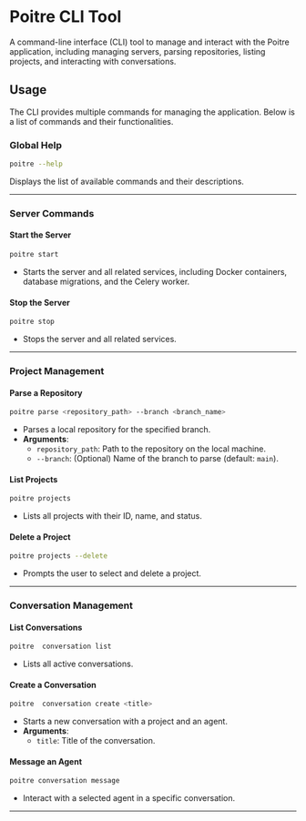 # **Poitre CLI Tool**

A command-line interface (CLI) tool to manage and interact with the Poitre application, including managing servers, parsing repositories, listing projects, and interacting with conversations.


## **Usage**

The CLI provides multiple commands for managing the application. Below is a list of commands and their functionalities.

### **Global Help**
```bash
poitre --help
```
Displays the list of available commands and their descriptions.

---

### **Server Commands**

#### **Start the Server**
```bash
poitre start
```
- Starts the server and all related services, including Docker containers, database migrations, and the Celery worker.

#### **Stop the Server**
```bash
poitre stop
```
- Stops the server and all related services.

---

### **Project Management**

#### **Parse a Repository**
```bash
poitre parse <repository_path> --branch <branch_name>
```
- Parses a local repository for the specified branch.
- **Arguments**:
  - `repository_path`: Path to the repository on the local machine.
  - `--branch`: (Optional) Name of the branch to parse (default: `main`).

#### **List Projects**
```bash
poitre projects
```
- Lists all projects with their ID, name, and status.

#### **Delete a Project**
```bash
poitre projects --delete
```
- Prompts the user to select and delete a project.

---

### **Conversation Management**

#### **List Conversations**
```bash
poitre  conversation list
```
- Lists all active conversations.

#### **Create a Conversation**
```bash
poitre  conversation create <title>
```
- Starts a new conversation with a project and an agent.
- **Arguments**:
  - `title`: Title of the conversation.

#### **Message an Agent**
```bash
poitre conversation message
```
- Interact with a selected agent in a specific conversation.

---

